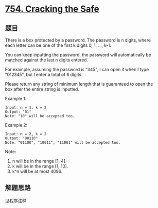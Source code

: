 # [754. Cracking the Safe](https://leetcode.com/problems/cracking-the-safe/)

## 题目

There is a box protected by a password. The password is n digits, where each letter can be one of the first k digits 0, 1, ..., k-1.

You can keep inputting the password, the password will automatically be matched against the last n digits entered.

For example, assuming the password is "345", I can open it when I type "012345", but I enter a total of 6 digits.

Please return any string of minimum length that is guaranteed to open the box after the entire string is inputted.

Example 1:

```text
Input: n = 1, k = 2
Output: "01"
Note: "10" will be accepted too.
```

Example 2:

```text
Input: n = 2, k = 2
Output: "00110"
Note: "01100", "10011", "11001" will be accepted too.
```

Note:

1. n will be in the range [1, 4].
1. k will be in the range [1, 10].
1. k^n will be at most 4096.

## 解题思路

见程序注释
